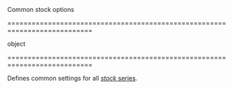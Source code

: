 <!--**
/*-------------------------------------------
    Auto-generated file. Do not modify.
-------------------------------------------

**-->
<!--d-->Common stock options<!--/d-->
===========================================================================
<!--type-->object<!--/type-->
===========================================================================

<!--shortDescription-->
Defines common settings for all [*stock* series](/Documentation/ApiReference/Data_Visualization_Widgets/dxChart/Series_Types/StockSeries/).
<!--/shortDescription-->

<!--fullDescription-->

<!--/fullDescription-->